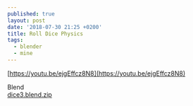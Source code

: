 ```yaml
---
published: true
layout: post
date: '2018-07-30 21:25 +0200'
title: Roll Dice Physics
tags:
  - blender
  - mine
---
```

[https://youtu.be/ejgEffcz8N8](https://youtu.be/ejgEffcz8N8)

Blend  
[dice3.blend.zip]({{site.baseurl}}/blends/dice3.blend.zip)
